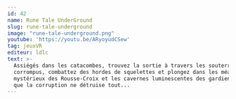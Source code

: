 ```yaml
---
id: 42
name: Rune Tale UnderGround
slug: rune-tale-underground
image: "rune-tale-underground.png"
youtube: 'https://youtu.be/ARyoyudCSew'
tag: jeuxVR
editeur: ldlc
text: >-
  Assiégés dans les catacombes, trouvez la sortie à travers les souterrains
  corrompus, combattez des hordes de squelettes et plongez dans les méandres
  mystérieux des Rousse-Croix et les cavernes luminescentes des gardiens avant
  que la corruption ne détruise tout...
---
```


